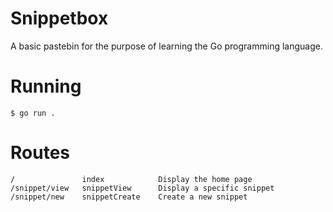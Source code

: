 # Snippetbox

A basic pastebin for the purpose of learning the Go programming language.

# Running

```
$ go run .
```

# Routes

```
/               index            Display the home page
/snippet/view   snippetView      Display a specific snippet
/snippet/new    snippetCreate    Create a new snippet     
```